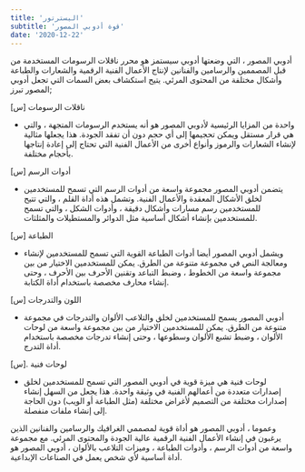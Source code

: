 ```yaml
---
title: 'اليسترتور'
subtitle: 'قوة أدوبي المصور'
date: '2020-12-22'
---
```


أدوبي المصور ، التي وضعتها أدوبي سيستمز هو محرر ناقلات الرسومات المستخدمة من قبل المصممين والرسامين والفنانين لإنتاج الأعمال الفنية الرقمية والشعارات والطباعة وأشكال مختلفة من المحتوى المرئي. يتيح استكشاف بعض السمات التي تجعل أدوبي المصور تبرز;

[س] ناقلات الرسومات

-   واحدة من المزايا الرئيسية لأدوبي المصور هو أنه يستخدم الرسومات المتجهة ، والتي هي قرار مستقل ويمكن تحجيمها إلى أي حجم دون أن تفقد الجودة. هذا يجعلها مثالية لإنشاء الشعارات والرموز وأنواع أخرى من الأعمال الفنية التي تحتاج إلى إعادة إنتاجها بأحجام مختلفة.

[س] أدوات الرسم

-   يتضمن أدوبي المصور مجموعة واسعة من أدوات الرسم التي تسمح للمستخدمين لخلق الأشكال المعقدة والأعمال الفنية. وتشمل هذه أداة القلم ، والتي تتيح للمستخدمين رسم مسارات وأشكال دقيقة ، وأدوات الشكل ، والتي تسمح للمستخدمين بإنشاء أشكال أساسية مثل الدوائر والمستطيلات والمثلثات.

[س] الطباعة

-   ويشمل أدوبي المصور أيضا أدوات الطباعة القوية التي تسمح للمستخدمين لإنشاء ومعالجة النص في مجموعة متنوعة من الطرق. يمكن للمستخدمين الاختيار من بين مجموعة واسعة من الخطوط ، وضبط التباعد وتقنين الأحرف بين الأحرف ، وحتى إنشاء محارف مخصصة باستخدام أداة الكتابة.

[س] اللون والتدرجات

-   أدوبي المصور يسمح للمستخدمين لخلق والتلاعب الألوان والتدرجات في مجموعة متنوعة من الطرق. يمكن للمستخدمين الاختيار من بين مجموعة واسعة من لوحات الألوان ، وضبط تشبع الألوان وسطوعها ، وحتى إنشاء تدرجات مخصصة باستخدام أداة التدرج.

[س]. لوحات فنية

-   لوحات فنية هي ميزة قوية في أدوبي المصور التي تسمح للمستخدمين لخلق إصدارات متعددة من أعمالهم الفنية في وثيقة واحدة. هذا يجعل من السهل إنشاء إصدارات مختلفة من التصميم لأغراض مختلفة (مثل الطباعة أو الويب) دون الحاجة إلى إنشاء ملفات منفصلة.

وعموما ، أدوبي المصور هو أداة قوية لمصممي الغرافيك والرسامين والفنانين الذين يرغبون في إنشاء الأعمال الفنية الرقمية عالية الجودة والمحتوى المرئي. مع مجموعة واسعة من أدوات الرسم ، وأدوات الطباعة ، وميزات التلاعب بالألوان ، أدوبي المصور هو أداة أساسية لأي شخص يعمل في الصناعات الإبداعية.
